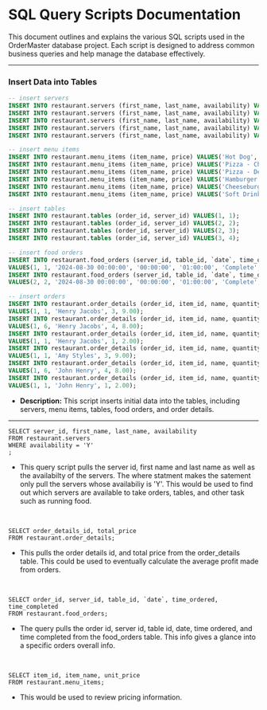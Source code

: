 # SQL Query Scripts Documentation

This document outlines and explains the various SQL scripts used in the OrderMaster database project. Each script is designed to address common business queries and help manage the database effectively.

---

### Insert Data into Tables

```sql
-- insert servers
INSERT INTO restaurant.servers (first_name, last_name, availability) VALUES('John', 'Doe', 'Y');
INSERT INTO restaurant.servers (first_name, last_name, availability) VALUES('Jane', 'Doe', 'N');
INSERT INTO restaurant.servers (first_name, last_name, availability) VALUES('John', 'Smith', 'Y');
INSERT INTO restaurant.servers (first_name, last_name, availability) VALUES('Derrick', 'Jones', 'Y');
INSERT INTO restaurant.servers (first_name, last_name, availability) VALUES('Tody', 'Phillip', 'Y');

-- insert menu items
INSERT INTO restaurant.menu_items (item_name, price) VALUES('Hot Dog', 2.00);
INSERT INTO restaurant.menu_items (item_name, price) VALUES('Pizza - Cheese', 3.00);
INSERT INTO restaurant.menu_items (item_name, price) VALUES('Pizza - Deluxe', 4.00);
INSERT INTO restaurant.menu_items (item_name, price) VALUES('Hamburger', 3.00);
INSERT INTO restaurant.menu_items (item_name, price) VALUES('Cheeseburger', 3.20);
INSERT INTO restaurant.menu_items (item_name, price) VALUES('Soft Drink', 2.00);

-- insert tables
INSERT INTO restaurant.tables (order_id, server_id) VALUES(1, 1);
INSERT INTO restaurant.tables (order_id, server_id) VALUES(2, 2);
INSERT INTO restaurant.tables (order_id, server_id) VALUES(2, 3);
INSERT INTO restaurant.tables (order_id, server_id) VALUES(3, 4);

-- insert food orders 
INSERT INTO restaurant.food_orders (server_id, table_id, `date`, time_ordered, time_completed, status, special_instructions) 
VALUES(1, 1, '2024-08-30 00:00:00', '00:00:00', '01:00:00', 'Complete', 'drink - root beer');
INSERT INTO restaurant.food_orders (server_id, table_id, `date`, time_ordered, time_completed, status, special_instructions) 
VALUES(2, 2, '2024-08-30 00:00:00', '00:00:00', '01:00:00', 'Complete', 'drink - root beer');

-- insert orders
INSERT INTO restaurant.order_details (order_id, item_id, name, quantity, total_price) 
VALUES(1, 1, 'Henry Jacobs', 3, 9.00);
INSERT INTO restaurant.order_details (order_id, item_id, name, quantity, total_price) 
VALUES(1, 6, 'Henry Jacobs', 4, 8.00);
INSERT INTO restaurant.order_details (order_id, item_id, name, quantity, total_price) 
VALUES(1, 1, 'Henry Jacobs', 1, 2.00);
INSERT INTO restaurant.order_details (order_id, item_id, name, quantity, total_price) 
VALUES(1, 1, 'Amy Styles', 3, 9.00);
INSERT INTO restaurant.order_details (order_id, item_id, name, quantity, total_price) 
VALUES(1, 6, 'John Henry', 4, 8.00);
INSERT INTO restaurant.order_details (order_id, item_id, name, quantity, total_price) 
VALUES(1, 1, 'John Henry', 1, 2.00);
```

* **Description:** This script inserts initial data into the tables, including servers, menu items, tables, food orders, and order details.

---



```
SELECT server_id, first_name, last_name, availability
FROM restaurant.servers
WHERE availability = 'Y'
;
```
- This query script pulls the server id, first name and last name as well as the availabilty of the servers. The where statment makes the satement only pull the servers whose availabiliy is 'Y'. This would be used to find out which servers are available to take orders, tables, and other task such as running food.
<br>


```
SELECT order_details_id, total_price
FROM restaurant.order_details;
```
- This pulls the order details id, and total price from the order_details table. This could be used to eventually calculate the average profit made from orders.
<br>

```
SELECT order_id, server_id, table_id, `date`, time_ordered, time_completed
FROM restaurant.food_orders;
```
- The query pulls the order id, server id, table id, date, time ordered, and time completed from the food_orders table. This info gives a glance into a specific orders overall info.
<br>

```
SELECT item_id, item_name, unit_price
FROM restaurant.menu_items;
```
- This would be used to review pricing information.

